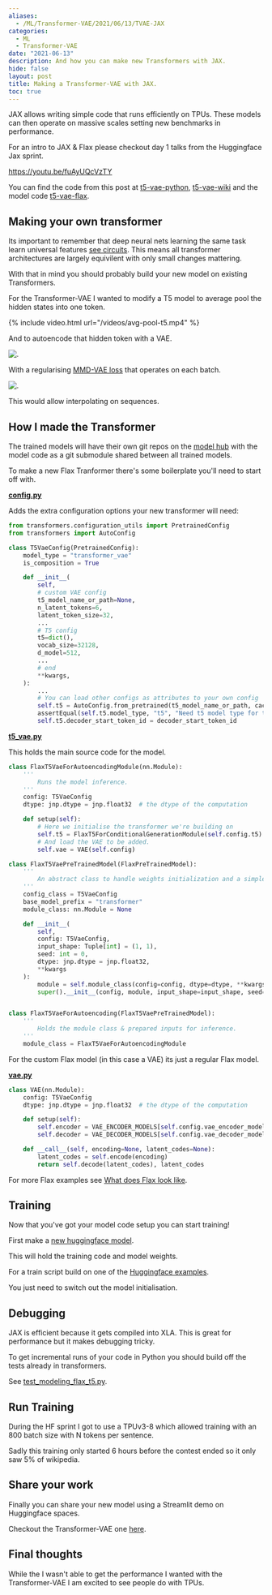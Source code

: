 ```yaml
---
aliases:
  - /ML/Transformer-VAE/2021/06/13/TVAE-JAX
categories:
  - ML
  - Transformer-VAE
date: "2021-06-13"
description: And how you can make new Transformers with JAX.
hide: false
layout: post
title: Making a Transformer-VAE with JAX.
toc: true
---
```


JAX allows writing simple code that runs efficiently on TPUs.
These models can then operate on massive scales setting new benchmarks in performance.

For an intro to JAX & Flax please checkout day 1 talks from the Huggingface Jax sprint.

https://youtu.be/fuAyUQcVzTY

You can find the code from this post at [t5-vae-python](https://huggingface.co/flax-community/t5-vae-python), [t5-vae-wiki](https://huggingface.co/flax-community/t5-vae-wiki) and the model code [t5-vae-flax](https://github.com/Fraser-Greenlee/t5-vae-flax).

## Making your own transformer

Its important to remember that deep neural nets learning the same task learn universal features [see circuits](https://distill.pub/2020/circuits/early-vision/).
This means all transformer architectures are largely equivilent with only small changes mattering.

With that in mind you should probably build your new model on existing Transformers.

For the Transformer-VAE I wanted to modify a T5 model to average pool the hidden states into one token.

{% include video.html url="/videos/avg-pool-t5.mp4" %}

And to autoencode that hidden token with a VAE.

![.](t5-deep-vae.png)

With a regularising [MMD-VAE loss](https://ermongroup.github.io/blog/a-tutorial-on-mmd-variational-autoencoders/) that operates on each batch.

![.](t5-vae-loss-batch-2.png)

This would allow interpolating on sequences.

## How I made the Transformer

The trained models will have their own git repos on the [model hub](https://huggingface.co/models) with the model code as a git submodule shared between all trained models.

To make a new Flax Tranformer there's some boilerplate you'll need to start off with.

**[config.py](https://github.com/Fraser-Greenlee/t5-vae-flax/blob/main/src/config.py)**

Adds the extra configuration options your new transformer will need:

```python
from transformers.configuration_utils import PretrainedConfig
from transformers import AutoConfig

class T5VaeConfig(PretrainedConfig):
    model_type = "transformer_vae"
    is_composition = True

    def __init__(
        self,
        # custom VAE config
        t5_model_name_or_path=None,
        n_latent_tokens=6,
        latent_token_size=32,
        ...
        # T5 config
        t5=dict(),
        vocab_size=32128,
        d_model=512,
        ...
        # end
        **kwargs,
    ):
        ...
        # You can load other configs as attributes to your own config
        self.t5 = AutoConfig.from_pretrained(t5_model_name_or_path, cache_dir=cache_dir)
        assertEqual(self.t5.model_type, "t5", "Need t5 model type for transformer_decoder.")
        self.t5.decoder_start_token_id = decoder_start_token_id
```

**[t5_vae.py](https://github.com/Fraser-Greenlee/t5-vae-flax/blob/main/src/t5_vae.py)**

This holds the main source code for the model.

```python
class FlaxT5VaeForAutoencodingModule(nn.Module):
    '''
        Runs the model inference.
    '''
    config: T5VaeConfig
    dtype: jnp.dtype = jnp.float32  # the dtype of the computation

    def setup(self):
        # Here we initialise the transformer we're building on
        self.t5 = FlaxT5ForConditionalGenerationModule(self.config.t5)
        # And load the VAE to be added.
        self.vae = VAE(self.config)

class FlaxT5VaePreTrainedModel(FlaxPreTrainedModel):
    '''
        An abstract class to handle weights initialization and a simple interface for downloading and loading pretrained models.
    '''
    config_class = T5VaeConfig
    base_model_prefix = "transformer"
    module_class: nn.Module = None

    def __init__(
        self,
        config: T5VaeConfig,
        input_shape: Tuple[int] = (1, 1),
        seed: int = 0,
        dtype: jnp.dtype = jnp.float32,
        **kwargs
    ):
        module = self.module_class(config=config, dtype=dtype, **kwargs)
        super().__init__(config, module, input_shape=input_shape, seed=seed, dtype=dtype)


class FlaxT5VaeForAutoencoding(FlaxT5VaePreTrainedModel):
    '''
        Holds the module class & prepared inputs for inference.
    '''
    module_class = FlaxT5VaeForAutoencodingModule
```

For the custom Flax model (in this case a VAE) its just a regular Flax model.

**[vae.py](https://github.com/Fraser-Greenlee/t5-vae-flax/blob/main/src/vae.py)**

```python
class VAE(nn.Module):
    config: T5VaeConfig
    dtype: jnp.dtype = jnp.float32  # the dtype of the computation

    def setup(self):
        self.encoder = VAE_ENCODER_MODELS[self.config.vae_encoder_model](self.config.latent_token_size, self.config.n_latent_tokens)
        self.decoder = VAE_DECODER_MODELS[self.config.vae_decoder_model](self.config.t5.d_model,  self.config.n_latent_tokens)

    def __call__(self, encoding=None, latent_codes=None):
        latent_codes = self.encode(encoding)
        return self.decode(latent_codes), latent_codes
```

For more Flax examples see [What does Flax look like](https://github.com/google/flax#what-does-flax-look-like).

## Training

Now that you've got your model code setup you can start training!

First make a [new huggingface model](https://huggingface.co/new).

This will hold the training code and model weights.

For a train script build on one of the [Huggingface examples](https://github.com/huggingface/transformers/tree/master/examples/flax).

You just need to switch out the model initialisation.

## Debugging

JAX is efficient because it gets compiled into XLA. This is great for performance but it makes debugging tricky.

To get incremental runs of your code in Python you should build off the tests already in transformers.

See [test_modeling_flax_t5.py](https://github.com/huggingface/transformers/blob/master/tests/test_modeling_flax_t5.py).

## Run Training

During the HF sprint I got to use a TPUv3-8 which allowed training with an 800 batch size with N tokens per sentence.

Sadly this training only started 6 hours before the contest ended so it only saw 5% of wikipedia.

## Share your work

Finally you can share your new model using a Streamlit demo on Huggingface spaces.

Checkout the Transformer-VAE one [here](https://huggingface.co/spaces/flax-community/t5-vae).

## Final thoughts

While the I wasn't able to get the performance I wanted with the Transformer-VAE I am excited to see people do with TPUs.
